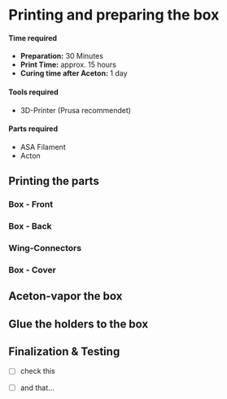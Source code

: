 # Printing and preparing the box

#### Time required

* **Preparation:** 30 Minutes
* **Print Time:** approx. 15 hours 
* **Curing time after Aceton:** 1 day 

#### Tools required

* 3D-Printer \(Prusa recommendet\)

#### Parts required

* ASA Filament
* Acton 

## Printing the parts

### Box - Front

### Box - Back

### Wing-Connectors

### Box - Cover

## Aceton-vapor the box

## Glue the holders to the box 

## Finalization & Testing



* [ ] check this
* [ ] and that...


